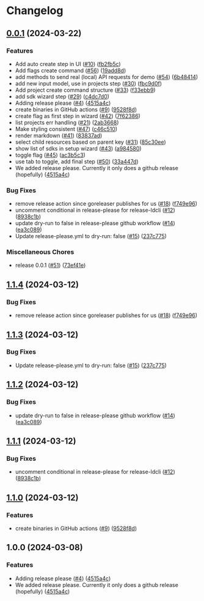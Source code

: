 # Changelog

## [0.0.1](https://github.com/launchdarkly/ld-cli/compare/v1.1.4...v0.0.1) (2024-03-22)


### Features

* Add auto create step in UI ([#10](https://github.com/launchdarkly/ld-cli/issues/10)) ([fb2fb5c](https://github.com/launchdarkly/ld-cli/commit/fb2fb5cf202af0966c264d217d92958174be250b))
* Add flags create command ([#56](https://github.com/launchdarkly/ld-cli/issues/56)) ([19add8d](https://github.com/launchdarkly/ld-cli/commit/19add8d1daa0c60a510d29697996f74660233a2d))
* add methods to send real (local) API requests for demo ([#54](https://github.com/launchdarkly/ld-cli/issues/54)) ([6b48414](https://github.com/launchdarkly/ld-cli/commit/6b48414eafaf7590e5cab9b5700abbe0dce363c8))
* add new input model, use in projects step ([#30](https://github.com/launchdarkly/ld-cli/issues/30)) ([fbc9d0f](https://github.com/launchdarkly/ld-cli/commit/fbc9d0fe55caf8977fa5279adb6dd250f056819a))
* Add project create command structure ([#33](https://github.com/launchdarkly/ld-cli/issues/33)) ([f33ebb9](https://github.com/launchdarkly/ld-cli/commit/f33ebb9b60a46cb7cd0710f7e21d29d54cbe6584))
* add sdk wizard step ([#29](https://github.com/launchdarkly/ld-cli/issues/29)) ([c4dc7d0](https://github.com/launchdarkly/ld-cli/commit/c4dc7d0b4e6b540a14243a399982f7930f067ea8))
* Adding release please ([#4](https://github.com/launchdarkly/ld-cli/issues/4)) ([4515a4c](https://github.com/launchdarkly/ld-cli/commit/4515a4c06a29c4c08fa7cb821cd424a6f60e898b))
* create binaries in GitHub actions ([#9](https://github.com/launchdarkly/ld-cli/issues/9)) ([9528f8d](https://github.com/launchdarkly/ld-cli/commit/9528f8d6ddf07bc7f2ca947248e858b423d7329d))
* create flag as first step in wizard ([#42](https://github.com/launchdarkly/ld-cli/issues/42)) ([7f62386](https://github.com/launchdarkly/ld-cli/commit/7f6238627212c4000cab99ad0506e25843fbedbc))
* list projects err handling ([#21](https://github.com/launchdarkly/ld-cli/issues/21)) ([2ab3668](https://github.com/launchdarkly/ld-cli/commit/2ab3668be4a6cf2ef04dfd5fe25a3d14801030e6))
* Make styling consistent ([#47](https://github.com/launchdarkly/ld-cli/issues/47)) ([c46c510](https://github.com/launchdarkly/ld-cli/commit/c46c5107bc729c5b93e375a5e813ad18f7862046))
* render markdown ([#41](https://github.com/launchdarkly/ld-cli/issues/41)) ([83837ad](https://github.com/launchdarkly/ld-cli/commit/83837adaf884f0d0aaa55420494a6a77b065a5da))
* select child resources based on parent key ([#31](https://github.com/launchdarkly/ld-cli/issues/31)) ([85c30ee](https://github.com/launchdarkly/ld-cli/commit/85c30eed5ecd2c0346e05163a5b7f805f73c98ce))
* show list of sdks in setup wizard ([#43](https://github.com/launchdarkly/ld-cli/issues/43)) ([a984580](https://github.com/launchdarkly/ld-cli/commit/a9845803e6d86071dc47a5016f78a9c62e7db335))
* toggle flag ([#45](https://github.com/launchdarkly/ld-cli/issues/45)) ([ac3b5c3](https://github.com/launchdarkly/ld-cli/commit/ac3b5c32db48da37258f41d7004079978fe0becc))
* use tab to toggle, add final step ([#50](https://github.com/launchdarkly/ld-cli/issues/50)) ([33a447d](https://github.com/launchdarkly/ld-cli/commit/33a447d4ab473a581a24e1e9351ff4b0ca9efc10))
* We added release please. Currently it only does a github release (hopefully) ([4515a4c](https://github.com/launchdarkly/ld-cli/commit/4515a4c06a29c4c08fa7cb821cd424a6f60e898b))


### Bug Fixes

* remove release action since goreleaser publishes for us ([#18](https://github.com/launchdarkly/ld-cli/issues/18)) ([f749e96](https://github.com/launchdarkly/ld-cli/commit/f749e965fc35e39ed2623673b4e46fc4d9e220e6))
* uncomment conditional in release-please for release-ldcli ([#12](https://github.com/launchdarkly/ld-cli/issues/12)) ([8938c1b](https://github.com/launchdarkly/ld-cli/commit/8938c1b79e36dc5f227f0c8fd020b00053464f39))
* update dry-run to false in release-please github workflow ([#14](https://github.com/launchdarkly/ld-cli/issues/14)) ([ea3c089](https://github.com/launchdarkly/ld-cli/commit/ea3c089fc4be846bbe341feaa277ce7fd0b25526))
* Update release-please.yml to dry-run: false ([#15](https://github.com/launchdarkly/ld-cli/issues/15)) ([237c775](https://github.com/launchdarkly/ld-cli/commit/237c775937a96f11b9e7c8415a8c62df445187b2))


### Miscellaneous Chores

* release 0.0.1 ([#51](https://github.com/launchdarkly/ld-cli/issues/51)) ([73ef41e](https://github.com/launchdarkly/ld-cli/commit/73ef41e7cef0715ee20918fae6c14a026ea477f9))

## [1.1.4](https://github.com/launchdarkly/ld-cli/compare/v1.1.3...v1.1.4) (2024-03-12)


### Bug Fixes

* remove release action since goreleaser publishes for us ([#18](https://github.com/launchdarkly/ld-cli/issues/18)) ([f749e96](https://github.com/launchdarkly/ld-cli/commit/f749e965fc35e39ed2623673b4e46fc4d9e220e6))

## [1.1.3](https://github.com/launchdarkly/ld-cli/compare/v1.1.2...v1.1.3) (2024-03-12)


### Bug Fixes

* Update release-please.yml to dry-run: false ([#15](https://github.com/launchdarkly/ld-cli/issues/15)) ([237c775](https://github.com/launchdarkly/ld-cli/commit/237c775937a96f11b9e7c8415a8c62df445187b2))

## [1.1.2](https://github.com/launchdarkly/ld-cli/compare/v1.1.1...v1.1.2) (2024-03-12)


### Bug Fixes

* update dry-run to false in release-please github workflow ([#14](https://github.com/launchdarkly/ld-cli/issues/14)) ([ea3c089](https://github.com/launchdarkly/ld-cli/commit/ea3c089fc4be846bbe341feaa277ce7fd0b25526))

## [1.1.1](https://github.com/launchdarkly/ld-cli/compare/v1.1.0...v1.1.1) (2024-03-12)


### Bug Fixes

* uncomment conditional in release-please for release-ldcli ([#12](https://github.com/launchdarkly/ld-cli/issues/12)) ([8938c1b](https://github.com/launchdarkly/ld-cli/commit/8938c1b79e36dc5f227f0c8fd020b00053464f39))

## [1.1.0](https://github.com/launchdarkly/ld-cli/compare/v1.0.0...v1.1.0) (2024-03-12)


### Features

* create binaries in GitHub actions ([#9](https://github.com/launchdarkly/ld-cli/issues/9)) ([9528f8d](https://github.com/launchdarkly/ld-cli/commit/9528f8d6ddf07bc7f2ca947248e858b423d7329d))

## 1.0.0 (2024-03-08)


### Features

* Adding release please ([#4](https://github.com/launchdarkly/ld-cli/issues/4)) ([4515a4c](https://github.com/launchdarkly/ld-cli/commit/4515a4c06a29c4c08fa7cb821cd424a6f60e898b))
* We added release please. Currently it only does a github release (hopefully) ([4515a4c](https://github.com/launchdarkly/ld-cli/commit/4515a4c06a29c4c08fa7cb821cd424a6f60e898b))
